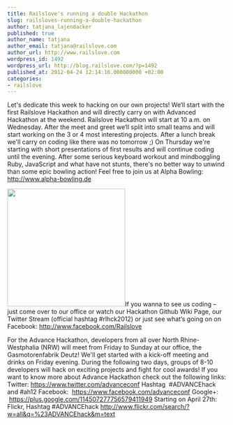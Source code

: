 ```yaml
---
title: Railslove's running a double Hackathon
slug: railsloves-running-a-double-hackathon
author: tatjana_lajendacker
published: true
author_name: tatjana
author_email: tatjana@railslove.com
author_url: http://www.railslove.com
wordpress_id: 1492
wordpress_url: http://blog.railslove.com/?p=1492
published_at: 2012-04-24 12:14:16.000000000 +02:00
categories:
- railslove
---
```

Let's dedicate this week to hacking on our own projects! We‘ll start
with the first Railslove Hackathon and will directly carry on with
Advanced Hackathon at the weekend. Railslove Hackathon will start at 10
a.m. on Wednesday. After the meet and greet we‘ll split into small teams
and will start working on the 3 or 4 most interesting projects. After a
lunch break we'll carry on coding like there was no tomorrow ;)
On Thursday we're starting with short presentations of first results and
will continue coding until the evening. After some serious keyboard
workout and mindboggling Ruby, JavaScript and what have not stunts,
there's no better way to unwind than some epic bowling action! Feel free
to join us at Alpha Bowling: <a href="http://www.alpha-bowling.de/">http://www.alpha-bowling.de</a>

<a href="http://blog.railslove.com/wp-content/uploads/2012/04/the-dude-8-bit.jpg"><img class="size-medium wp-image-1495 alignleft" title="the-dude-8-bit" src="http://blog.railslove.com/wp-content/uploads/2012/04/the-dude-8-bit-300x300.jpg" alt="" width="270" height="270" /></a>If you wanna to see us coding – just come over to our office or watch
our Hackathon Github Wiki Page, our Twitter Stream (official hashtag
#rlhck2012) or just see what‘s going on on Facebook:
<a href="http://de-de.facebook.com/Railslove">http://www.facebook.com/Railslove</a>

For the Advance Hackathon, developers from all over North
Rhine-Westphalia (NRW) will meet from Friday to Sunday at our office, the
Gasmotorenfabrik Deutz! We'll get started with a kick-off meeting and
drinks on Friday evening. During the following two days, groups of 8-10
developers will hack on exciting projects and fight for cool awards!
If you want to know more about Advance Hackathon check out the
following links:
Twitter: <a href="https://twitter.com/#!/advanceconf">https://www.twitter.com/advanceconf </a>Hashtag  #ADVANCEhack and
#ah12
Facebook:  <a href="https://www.facebook.com/advanceconf">https://www.facebook.com/advanceconf</a>
Google+:  <a href="https://plus.google.com/114507277756579411949/posts">https://plus.google.com/114507277756579411949</a>
Starting on April 27th: Flickr, Hashtag #ADVANCEhack
<a href="http://www.flickr.com/search/?w=all&q=%23ADVANCEhack&m=text">http://www.flickr.com/search/?w=all&q=%23ADVANCEhack&m=text</a>
